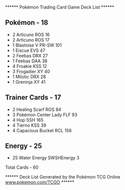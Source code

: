 ****** Pokémon Trading Card Game Deck List ******

## Pokémon - 18

* 2 Articuno ROS 16
* 2 Articuno ROS 17
* 1 Blastoise V PR-SW 101
* 1 Eiscue EVS 47
* 2 Feebas DRX 27
* 1 Feebas DAA 38
* 4 Froakie KSS 12
* 3 Frogadier XY 40
* 1 Milotic DRX 28
* 1 Greninja XY 41

## Trainer Cards - 17

* 2 Healing Scarf ROS 84
* 3 Pokémon Center Lady FLF 93
* 4 Hop SSH 165
* 4 Tierno KSS 39
* 4 Capacious Bucket RCL 156

## Energy - 25

* 25 Water Energy SWSHEnergy 3

Total Cards - 60

****** Deck List Generated by the Pokémon TCG Online www.pokemon.com/TCGO ******